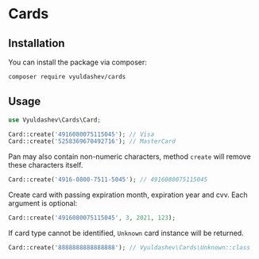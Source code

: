 # Cards

## Installation

You can install the package via composer:

```bash
composer require vyuldashev/cards
```

## Usage

```php
use Vyuldashev\Cards\Card;

Card::create('4916080075115045'); // Visa
Card::create('5258369670492716'); // MasterCard
```

Pan may also contain non-numeric characters, method `create` will remove these characters itself.

```php
Card::create('4916-0800-7511-5045'); // 4916080075115045
```

Create card with passing expiration month, expiration year and cvv. Each argument is optional:

```php
Card::create('4916080075115045', 3, 2021, 123);
```

If card type cannot be identified, `Unknown` card instance will be returned.

```php
Card::create('8888888888888888'); // Vyuldashev\Cards\Unknown::class
```